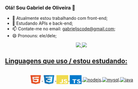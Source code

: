 ### Olá! Sou Gabriel de Oliveira 👋

- 🔭 Atualmente estou trabalhando com front-end;
- 🌱 Estudando APIs e back-end;
- 📫 Contate-me no email: gabrieljscode@gmail.com;
- 😄 Pronouns: ele/dele;

<div align="center">
  <a href="https://github.com/gabrieloliveirajs">
  <img height="160em" src="https://github-readme-stats.vercel.app/api?username=gabrieloliveirajs&show_icons=true&theme=dark&include_all_commits=true&count_private=true"/>
  <img height="150em" src="https://github-readme-stats.vercel.app/api/top-langs/?username=gabrieloliveirajs&layout=compact&langs_count=7&theme=dark"/>
</div>

##
  
<h2>Linguagens que uso / estou estudando:</h2>
<div class="td" style="display: inline_block; text-align: center"><br>
    <img align="center" alt="HTML" height="30" width="40"
      src="https://raw.githubusercontent.com/devicons/devicon/master/icons/html5/html5-original.svg">
    <img align="center" alt="CSS" height="30" width="40"
      src="https://raw.githubusercontent.com/devicons/devicon/master/icons/css3/css3-original.svg">
    <img align="center" alt="javascript" height="30" width="40"
      src="https://raw.githubusercontent.com/devicons/devicon/master/icons/javascript/javascript-plain.svg">
    <img align="center" alt="typescript" height="30" width="40"
      src="https://raw.githubusercontent.com/devicons/devicon/master/icons/typescript/typescript-plain.svg">
    <img align="center" alt="nodejs" height="30" width="40"
      src="https://cdn.jsdelivr.net/gh/devicons/devicon/icons/nodejs/nodejs-original.svg" />
    <img align="center" alt="mysql" height="30" width="40"
      src="https://cdn.jsdelivr.net/gh/devicons/devicon/icons/mysql/mysql-original.svg" />
    <img align="center" alt="java" height="30" width="40"
      src="https://cdn.jsdelivr.net/gh/devicons/devicon/icons/java/java-original.svg" />
</div>
  
<div> 

</div>
